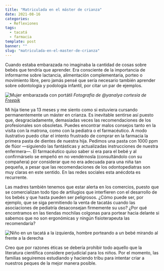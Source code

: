 ```yaml
---
title: "Matriculada en el máster de crianza"
date: 2021-08-16
categories:
  - Reflexiones
tags:
  - tacatá
  - farmacia
template: post
banner: ""
slug: "matriculada-en-el-master-de-crianza"
---
```


Cuando estaba embarazada no imaginaba la cantidad de cosas sobre bebés que tendría que aprender. Era consciente de la importancia de informarme sobre lactancia, alimentación complementaria, porteo o movimiento libre, pero jamás pensé que sería necesario también aprender sobre odontología y podología infantil, por citar un par de ejemplos.

![Mujer embarazada con portátil](https://images.ctfassets.net/8r3jro1kxtjm/B51E68WY8LBSeeMfLGWLu/9ecbe38e39b62c384cd529cd148d62be/pregnant-woman-browsing-web.jpeg)
*Fotografía de @yanalya cortesía de <a href="https://www.freepik.es">Freepik</a>*

Mi hija tiene ya 13 meses y me siento como si estuviera cursando permanentemente un máster en crianza. Es inevitable sentirse así puesto que, desgraciadamente, demasiadas veces las recomendaciones de los profesionales son obsoletas. Puedes encontrar malos consejos tanto en la visita con la matrona, como con la pediatra o el farmacéutico. A modo ilustrativo puedo citar el intento frustrado de comprar en la farmacia la primera pasta de dientes de nuestra hija. Pedimos una pasta  con 1000 ppm de flúor —siguiendo las fantásticas y actualizadas instrucciones de nuestra enfermera—. El farmacéutico quiso saber si era para el bebé y al confirmárselo se empeñó en no vendérnosla (consultándolo con su compañera) por considerar que no era adecuada para una niña tan pequeña, a pesar que las recomendaciones de los odontopediatras son muy claras en este sentido. En las redes sociales esta anécdota es recurrente. 

Las madres también tenemos que estar alerta en los comercios, puesto que se comercializan todo tipo de artilugios que interfieren con el desarrollo de los bebés y que hasta pueden ser peligrosos. ¿Cómo puede ser, por ejemplo, que se siga permitiendo la venta de tacatás cuando las asociaciones de pediatría desaconsejan firmemente su uso? 
¿Por qué encontramos en las tiendas mochilas colgonas para portear hacia delante si sabemos que no son ergonómicas y ningún fisioterapeuta las recomendaría?

![Niño en un tacatá a la izquierda, hombre porteando a un bebé mirando al frente a la derecha](https://images.ctfassets.net/8r3jro1kxtjm/L3PgYtpNMRCOjLMMTsPs1/6c6113b1833b0f8c6172147992178c61/81h1yiPnHhL.png)

Creo que por razones éticas se debería prohibir todo aquello que la literatura científica considere perjudicial para los niños. Por el momento, las familias seguiremos estudiando y haciendo tribu para intentar criar a nuestros peques de la mejor manera posible.
